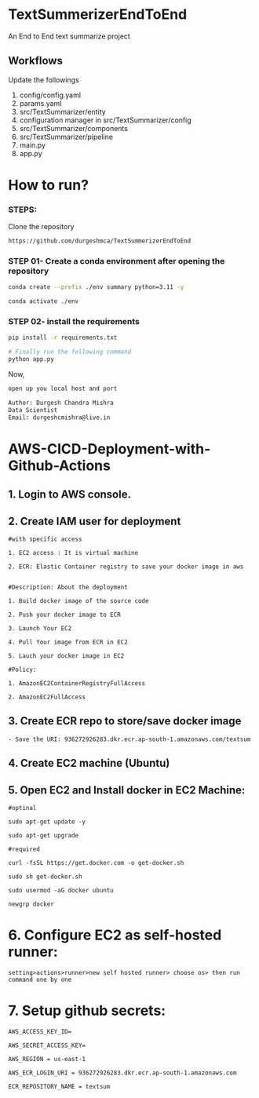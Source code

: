 # TextSummerizerEndToEnd
An End to End text summarize project


## Workflows
Update the followings
1.  config/config.yaml
2.  params.yaml
3.  src/TextSummarizer/entity
4.  configuration manager in src/TextSummarizer/config
5.  src/TextSummarizer/components
6.  src/TextSummarizer/pipeline
7.  main.py
8.   app.py


# How to run?
### STEPS:

Clone the repository

```bash
https://github.com/durgeshmca/TextSummerizerEndToEnd
```
### STEP 01- Create a conda environment after opening the repository

```bash
conda create --prefix ./env summary python=3.11 -y
```

```bash
conda activate ./env
```


### STEP 02- install the requirements
```bash
pip install -r requirements.txt
```


```bash
# Finally run the following command
python app.py
```

Now,
```bash
open up you local host and port
```


```bash
Author: Durgesh Chandra Mishra
Data Scientist
Email: durgeshcmishra@live.in

```



# AWS-CICD-Deployment-with-Github-Actions

## 1. Login to AWS console.

## 2. Create IAM user for deployment

	#with specific access

	1. EC2 access : It is virtual machine

	2. ECR: Elastic Container registry to save your docker image in aws


	#Description: About the deployment

	1. Build docker image of the source code

	2. Push your docker image to ECR

	3. Launch Your EC2 

	4. Pull Your image from ECR in EC2

	5. Lauch your docker image in EC2

	#Policy:

	1. AmazonEC2ContainerRegistryFullAccess

	2. AmazonEC2FullAccess

	
## 3. Create ECR repo to store/save docker image
    - Save the URI: 936272926283.dkr.ecr.ap-south-1.amazonaws.com/textsum

	
## 4. Create EC2 machine (Ubuntu) 

## 5. Open EC2 and Install docker in EC2 Machine:
	
	
	#optinal

	sudo apt-get update -y

	sudo apt-get upgrade
	
	#required

	curl -fsSL https://get.docker.com -o get-docker.sh

	sudo sh get-docker.sh

	sudo usermod -aG docker ubuntu

	newgrp docker
	
# 6. Configure EC2 as self-hosted runner:
    setting>actions>runner>new self hosted runner> choose os> then run command one by one


# 7. Setup github secrets:

    AWS_ACCESS_KEY_ID=

    AWS_SECRET_ACCESS_KEY=

    AWS_REGION = us-east-1

    AWS_ECR_LOGIN_URI = 936272926283.dkr.ecr.ap-south-1.amazonaws.com

    ECR_REPOSITORY_NAME = textsum